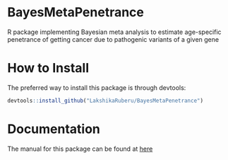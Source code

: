 # BayesMetaPenetrance
R package implementing Bayesian meta analysis to estimate age-specific penetrance of getting cancer due to pathogenic variants of a given gene

# How to Install

The preferred way to install this package is through devtools:

```r
devtools::install_github("LakshikaRuberu/BayesMetaPenetrance")
```

# Documentation

The manual for this package can be found at [here](https://github.com/LakshikaRuberu/BayesMetaPenetrance/blob/main/BayesMetaPenetrance_1.0.pdf)

